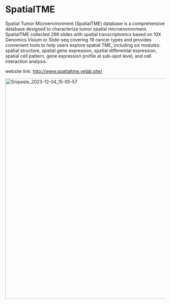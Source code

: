 # SpatialTME
Spatial Tumor Microenvironment (SpatialTME) database is a comprehensive database designed to characterize tumor spatial microenvironment. SpatialTME collected 296 slides with spatial transcriptomics based on 10X Genomics Visium or Slide-seq covering 19 cancer types and provides convenient tools to help users explore spatial TME, including six modules: spatial structure, spatial gene expression, spatial differential expression, spatial cell pattern, gene expression profile at sub-spot level, and cell interaction analysis.

website link: http://www.spatialtme.yelab.site/


<img width="692" alt="Snipaste_2023-12-04_15-05-57" src="https://github.com/Yelab2020/SpatialTME/assets/97086137/f539672c-beaa-47a1-8ee3-b938df3ffd7e">
